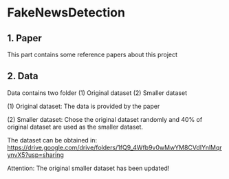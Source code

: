 # FakeNewsDetection

## 1. Paper

This part contains some reference papers about this project

## 2. Data

Data contains two folder (1) Original dataset (2) Smaller dataset

(1) Original dataset: The data is provided by the paper

(2) Smaller dataset: Chose the original dataset randomly and 40% of original dataset are used as the smaller dataset.

The dataset can be obtained in: https://drive.google.com/drive/folders/1fQ9_4Wfb9v0wMwYM8CVdIYnlMqrynvX5?usp=sharing

Attention: The original smaller dataset has been updated!


